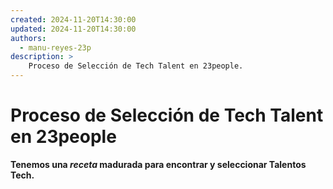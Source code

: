 ```yaml
---
created: 2024-11-20T14:30:00
updated: 2024-11-20T14:30:00
authors:
  - manu-reyes-23p
description: >
    Proceso de Selección de Tech Talent en 23people.
---
```


# Proceso de Selección de Tech Talent en 23people

**Tenemos una _receta_ madurada para encontrar y seleccionar Talentos Tech.**
